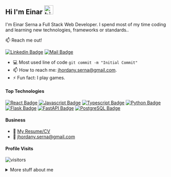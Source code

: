 ## Hi I'm Einar <img src="https://user-images.githubusercontent.com/1303154/88677602-1635ba80-d120-11ea-84d8-d263ba5fc3c0.gif" width="28px" height="28px" alt="hi">

I'm Einar Serna a Full Stack Web Developer. I spend most of my time coding and learning new technologies, frameworks or standards..

:mailbox: Reach me out!

[![Linkedin Badge](https://img.shields.io/badge/-Einar_Serna-0e76a8?style=flat&labelColor=0e76a8&logo=linkedin&logoColor=white)](https://www.linkedin.com/in/einar-serna-539100129/) [![Mail Badge](https://img.shields.io/badge/-Einar_Serna-c0392b?style=flat&labelColor=c0392b&logo=gmail&logoColor=white)](mailto:jhordany.serna@gmail.com)


- :computer: Most used line of code `git commit -m "Initial Commit"`
- 📫 How to reach me: jhordany.serna@gmail.com.
- ⚡ Fun fact: I play games.

#### Top Technologies

<!-- TODO: Make technologies links takes you to repositories -->

[![React Badge](https://img.shields.io/badge/-React-61DBFB?style=for-the-badge&labelColor=black&logo=react&logoColor=61DBFB)](#) [![Javascript Badge](https://img.shields.io/badge/-Javascript-F0DB4F?style=for-the-badge&labelColor=black&logo=javascript&logoColor=F0DB4F)](#) [![Typescript Badge](https://img.shields.io/badge/-Typescript-007acc?style=for-the-badge&labelColor=black&logo=typescript&logoColor=007acc)](#) [![Python Badge]()](#) [![Flask Badge]()](#) [![FastAPI Badge]()](#) [![PostgreSQL Badge]()](#)



#### Business
- :paperclip: [My Resume/CV](https://github.com/Master-Git-Hack/Master-Git-Hack/blob/b35a9de84a6165232b8337a99c5449aba8b11bd2/Resume.pdf)
- :email: jhordany.serna@gmail.com


#### Profile Visits 

![visitors](https://visitor-badge.glitch.me/badge?page_id=Master-Git-Hack.Master-Git-Hack)

<details>
<summary>
  More stuff about me
</summary>

<br >

I love sharing knowledge and learning new things;

#### Top Languages
[![Top Langs](https://github-readme-stats.vercel.app/api/top-langs/?username=Master-Git-Hack)](https://github.com/anuraghazra/github-readme-stats)

#### Github Stats

![Einar Serna's github stats](https://github-readme-stats.vercel.app/api?username=Master-Git-Hack&count_private=true&theme=tokyonight&hide=contribs,prs)

<!--START_SECTION:waka-->
  
<!--END_SECTION:waka-->
</details>

